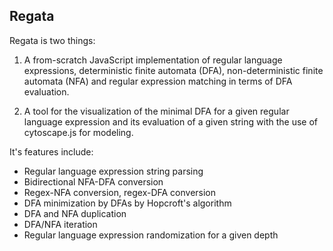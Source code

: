 ## Regata


Regata is two things:

1. A from-scratch JavaScript implementation of regular language expressions, deterministic finite automata (DFA), non-deterministic finite automata (NFA) and regular expression matching in terms of DFA evaluation.

2. A tool for the visualization of the minimal DFA for a given regular language expression and its evaluation of a given string with the use of cytoscape.js for modeling.

It's features include:

* Regular language expression string parsing
* Bidirectional NFA-DFA conversion
* Regex-NFA conversion, regex-DFA conversion
* DFA minimization by DFAs by Hopcroft's algorithm
* DFA and NFA duplication
* DFA/NFA iteration
* Regular language expression randomization for a given depth
